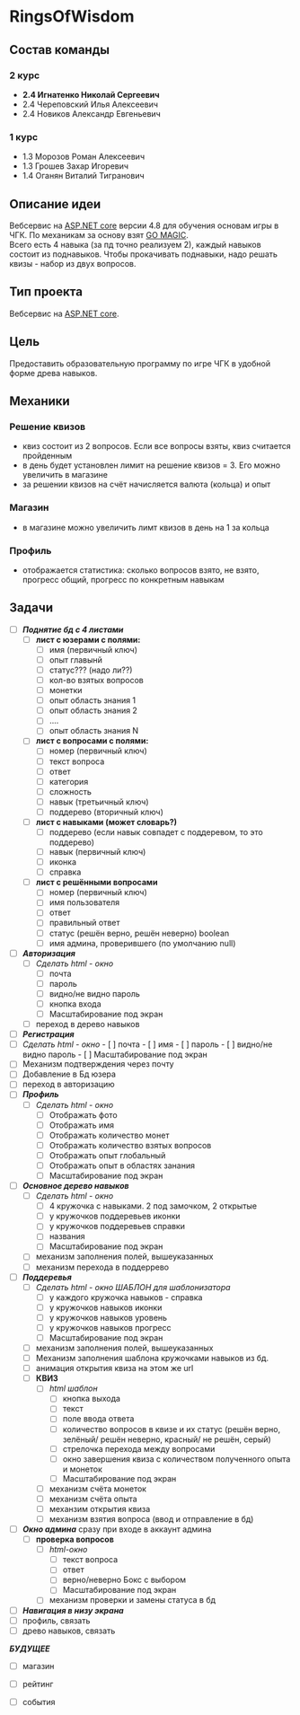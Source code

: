 # RingsOfWisdom

## Состав команды
### 2 курс
- **2.4 Игнатенко Николай Сергеевич**
- 2.4 Череповский Илья Алексеевич
- 2.4 Новиков Александр Евгеньевич

### 1 курс
- 1.3 Морозов Роман Алексеевич
- 1.3 Грошев Захар Игоревич
- 1.4 Оганян Виталий Тигранович

## Описание идеи

Вебсервис на [ASP.NET core](https://dotnet.microsoft.com/en-us/apps/aspnet) версии 4.8 для обучения основам игры в ЧГК. По механикам за основу взят [GO MAGIC](https://gomagic.org/ru/go-problems/). <br />
Всего есть 4 навыка (за пд точно реализуем 2), каждый навыков состоит из поднавыков. Чтобы прокачивать поднавыки, надо решать квизы - набор из двух вопросов.

## Тип проекта

Вебсервис на [ASP.NET core](https://dotnet.microsoft.com/en-us/apps/aspnet).

## Цель

Предоставить образовательную программу по игре ЧГК в удобной форме древа навыков.

## Механики

### Решение квизов
- квиз состоит из 2 вопросов. Если все вопросы взяты, квиз считается пройденным
- в день будет установлен лимит на решение квизов = 3. Его можно увеличить в магазине
- за решении квизов на счёт начисляется валюта (кольца) и опыт

### Магазин
- в магазине можно увеличить лимт квизов в день на 1 за кольца

### Профиль
- отображается статистика: сколько вопросов взято, не взято, прогресс общий, прогресс по конкретным навыкам

## Задачи
- [ ] ***Поднятие бд с 4 листами***
  - [ ] **лист с юзерами с полями:**
    - [ ] имя (первичный ключ)
    - [ ] опыт главынй
    - [ ] статус??? (надо ли??)
    - [ ] кол-во взятых вопросов
    - [ ] монетки
    - [ ] опыт область знания 1
    - [ ] опыт область знания 2
    - [ ] ....
    - [ ] опыт область знания N
  - [ ] **лист с вопросами с полями:**
    - [ ] номер (первичный ключ)
    - [ ] текст вопроса
    - [ ] ответ
    - [ ] категория
    - [ ] сложность
    - [ ] навык (третьичный ключ)
    - [ ] поддерево (вторичный ключ)
  - [ ] **лист с навыками  (может словарь?)**
    - [ ] поддерево (если навык совпадет с поддеревом, то это поддерево)
    - [ ] навык (первичный ключ)
    - [ ] иконка
    - [ ] справка
  - [ ] **лист с решёнными вопросами** 
    - [ ] номер (первичный ключ)
    - [ ] имя пользователя
    - [ ] ответ
    - [ ] правильный ответ
    - [ ] статус (решён верно, решён неверно) boolean
    - [ ] имя админа, проверившего (по умолчанию null)
        
- [ ] ***Авторизация***
  - [ ] *Сделать html - окно*
    - [ ] почта
    - [ ] пароль
    - [ ] видно/не видно пароль
    - [ ] кнопка входа
    - [ ] Масштабирование под экран
  - [ ] переход в дерево навыков
- [ ]  ***Регистрация***
  - [ ]  *Сделать html - окно*
    - [ ]  почта
    - [ ]  имя
    - [ ]  пароль
    - [ ]  видно/не видно пароль
    - [ ]   Масштабирование под экран
  - [ ]   Механизм подтверждения через почту
  - [ ]   Добавление в Бд юзера
  - [ ]   переход в авторизацию
- [ ] ***Профиль***
  - [ ] *Сделать html - окно*
    - [ ] Отображать фото
    - [ ] Отображать имя
    - [ ] Отображать количество монет
    - [ ] Отображать количество взятых вопросов
    - [ ] Отображать опыт глобальный
    - [ ] Отображать опыт в областях занания
    - [ ] Масштабирование под экран
- [ ] ***Основное дерево навыков***
  - [ ] *Сделать html - окно*
    - [ ]  4 кружочка с навыками. 2 под замочком, 2 открытые
    - [ ]   у кружочков поддеревьев иконки
    - [ ]   у кружочков поддеревьев справки
    - [ ]   названия
    - [ ]    Масштабирование под экран
  - [ ] механизм заполнения полей, вышеуказанных
  - [ ] механизм перехода в поддеррево
- [ ] ***Поддеревья***
  - [ ] *Сделать html - окно ШАБЛОН для шаблонизатора*
    - [ ]  у каждого кружочка навыков -  справка
    - [ ]  у кружочков навыков иконки
    - [ ]  у кружочков навыков уровень
    - [ ]  у кружочков навыков прогресс
    - [ ]   Масштабирование под экран
  - [ ]  механизм заполнения полей, вышеуказанных
  - [ ] Механизм заполнения шаблона кружочками навыков из бд.
  - [ ] анимация открытия квиза на этом же url
  - [ ] **КВИЗ**
    - [ ] *html шаблон*
      - [ ] кнопка выхода
      - [ ] текст
      - [ ] поле ввода ответа
      - [ ] количество вопросов в квизе и их статус (решён верно, зелёный/ решён неверно, красный/ не решён, серый)
      - [ ] стрелочка перехода между вопросами
      - [ ] окно завершения квиза с количеством полученного опыта и монеток
      - [ ] Масштабирование под экран
    - [ ] механизм счёта монеток
    - [ ]  механизм счёта опыта
    - [ ]  механзим открытия квиза
    - [ ]  механизм взятия вопроса (ввод и отправление в бд)
- [ ] ***Окно админа*** сразу при входе в аккаунт админа
  - [ ] **проверка вопросов**
    - [ ] *html-окно*
      - [ ]  текст вопроса
      - [ ]  ответ
      - [ ]  верно/неверно Бокс с выбором
      - [ ]  Масштабирование под экран
    - [ ]  механизм проверки и замены статуса в бд
- [ ]  ***Навигация в низу экрана***
  - [ ]  профиль, связать
  - [ ]  древо навыков, связать

***БУДУЩЕЕ***
- [ ] магазин
- [ ] рейтинг
- [ ] события

  




